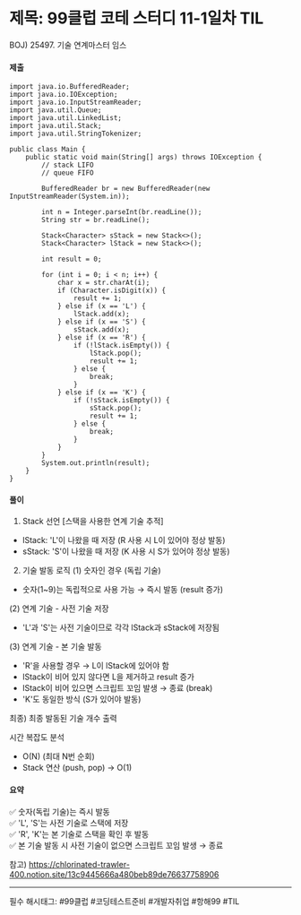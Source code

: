 # 제목: 99클럽 코테 스터디 11-1일차 TIL

BOJ) 25497. 기술 연계마스터 임스  

#### 제출
```
import java.io.BufferedReader;
import java.io.IOException;
import java.io.InputStreamReader;
import java.util.Queue;
import java.util.LinkedList;
import java.util.Stack;
import java.util.StringTokenizer;

public class Main {
    public static void main(String[] args) throws IOException {
        // stack LIFO
        // queue FIFO

        BufferedReader br = new BufferedReader(new InputStreamReader(System.in));

        int n = Integer.parseInt(br.readLine());
        String str = br.readLine();

        Stack<Character> sStack = new Stack<>();
        Stack<Character> lStack = new Stack<>();

        int result = 0;

        for (int i = 0; i < n; i++) {
            char x = str.charAt(i);
            if (Character.isDigit(x)) {
                result += 1;
            } else if (x == 'L') {
                lStack.add(x);
            } else if (x == 'S') {
                sStack.add(x);
            } else if (x == 'R') {
                if (!lStack.isEmpty()) {
                    lStack.pop();
                    result += 1;
                } else {
                    break;
                }
            } else if (x == 'K') {
                if (!sStack.isEmpty()) {
                    sStack.pop();
                    result += 1;
                } else {
                    break;
                }
            }
        }
        System.out.println(result);
    }
}
```

#### 풀이
1. Stack 선언
[스택을 사용한 연계 기술 추적]
- lStack: 'L'이 나왔을 때 저장 (R 사용 시 L이 있어야 정상 발동)
- sStack: 'S'이 나왔을 때 저장 (K 사용 시 S가 있어야 정상 발동)

2. 기술 발동 로직
(1) 숫자인 경우 (독립 기술)
- 숫자(1~9)는 독립적으로 사용 가능 → 즉시 발동 (result 증가)

(2) 연계 기술 - 사전 기술 저장
- 'L'과 'S'는 사전 기술이므로 각각 lStack과 sStack에 저장됨
 
(3) 연계 기술 - 본 기술 발동
- 'R'을 사용할 경우 → L이 lStack에 있어야 함
- lStack이 비어 있지 않다면 L을 제거하고 result 증가
- lStack이 비어 있으면 스크립트 꼬임 발생 → 종료 (break)
- 'K'도 동일한 방식 (S가 있어야 발동)

최종) 최종 발동된 기술 개수 출력

시간 복잡도 분석
- O(N) (최대 N번 순회)
- Stack 연산 (push, pop) → O(1)

#### 요약
✅ 숫자(독립 기술)는 즉시 발동  
✅ 'L', 'S'는 사전 기술로 스택에 저장  
✅ 'R', 'K'는 본 기술로 스택을 확인 후 발동  
✅ 본 기술 발동 시 사전 기술이 없으면 스크립트 꼬임 발생 → 종료  

참고)
https://chlorinated-trawler-400.notion.site/13c9445666a480beb89de76637758906

----

필수 해시태그: #99클럽 #코딩테스트준비 #개발자취업 #항해99 #TIL
